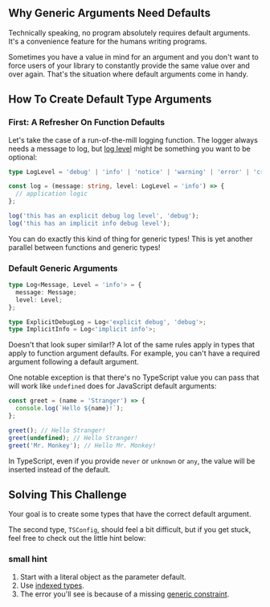 ## Why Generic Arguments Need Defaults

Technically speaking, no program absolutely requires default arguments. It's a convenience feature for the humans writing programs.

Sometimes you have a value in mind for an argument and you don't want to force users of your library to constantly provide the same value over and over again. That's the situation where default arguments come in handy.

## How To Create Default Type Arguments

### First: A Refresher On Function Defaults

Let's take the case of a run-of-the-mill logging function. The logger always needs a message to log, but [log level](https://en.wikipedia.org/wiki/Syslog#Severity_level) might be something you want to be optional:

```ts
type LogLevel = 'debug' | 'info' | 'notice' | 'warning' | 'error' | 'critical';

const log = (message: string, level: LogLevel = 'info') => {
  // application logic
};

log('this has an explicit debug log level', 'debug');
log('this has an implicit info debug level');
```

You can do exactly this kind of thing for generic types! This is yet another parallel between functions and generic types!

### Default Generic Arguments

```ts
type Log<Message, Level = 'info'> = {
  message: Message;
  level: Level;
};

type ExplicitDebugLog = Log<'explicit debug', 'debug'>;
type ImplicitInfo = Log<'implicit info'>;
```

Doesn't that look super similar!? A lot of the same rules apply in types that apply to function argument defaults. For example, you can't have a required argument following a default argument.

One notable exception is that there's no TypeScript value you can pass that will work like `undefined` does for JavaScript default arguments:

```ts
const greet = (name = 'Stranger') => {
  console.log(`Hello ${name}!`);
};

greet(); // Hello Stranger!
greet(undefined); // Hello Stranger!
greet('Mr. Monkey'); // Hello Mr. Monkey!
```

In TypeScript, even if you provide `never` or `unknown` or `any`, the value will be inserted instead of the default.

## Solving This Challenge

Your goal is to create some types that have the correct default argument.

The second type, `TSConfig`, should feel a bit difficult, but if you get stuck, feel free to check out the little hint below:

### small hint

1. Start with a literal object as the parameter default.
1. Use [indexed types](https://lupleg.dev/challenge/indexed-types).
1. The error you'll see is because of a missing [generic constraint](https://lupleg.dev/challenge/generic-type-constraints).
